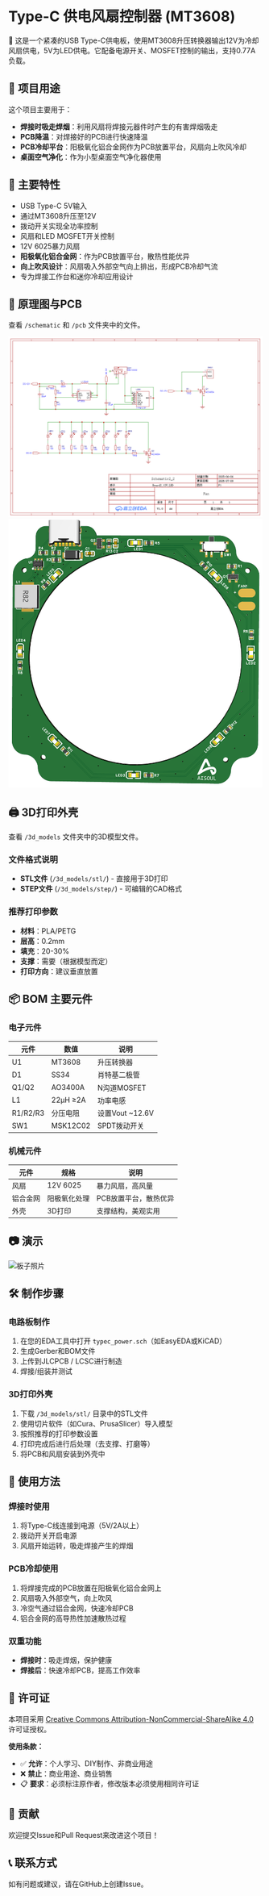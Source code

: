 # Type-C 供电风扇控制器 (MT3608)

🎉 这是一个紧凑的USB Type-C供电板，使用MT3608升压转换器输出12V为冷却风扇供电，5V为LED供电。它配备电源开关、MOSFET控制的输出，支持0.77A负载。

## 🎯 项目用途

这个项目主要用于：
- **焊接时吸走焊烟**：利用风扇将焊接元器件时产生的有害焊烟吸走
- **PCB降温**：对焊接好的PCB进行快速降温
- **PCB冷却平台**：阳极氧化铝合金网作为PCB放置平台，风扇向上吹风冷却
- **桌面空气净化**：作为小型桌面空气净化器使用

## 🔋 主要特性

- USB Type-C 5V输入
- 通过MT3608升压至12V
- 拨动开关实现全功率控制
- 风扇和LED MOSFET开关控制
- 12V 6025暴力风扇
- **阳极氧化铝合金网**：作为PCB放置平台，散热性能优异
- **向上吹风设计**：风扇吸入外部空气向上排出，形成PCB冷却气流
- 专为焊接工作台和迷你冷却应用设计

## 📐 原理图与PCB

查看 `/schematic` 和 `/pcb` 文件夹中的文件。

![原理图预览](schematic/typec_power.png)
![PCB渲染图](pcb/typec_power_pcb.png)

## 🖨️ 3D打印外壳

查看 `/3d_models` 文件夹中的3D模型文件。

### 文件格式说明
- **STL文件** (`/3d_models/stl/`) - 直接用于3D打印
- **STEP文件** (`/3d_models/step/`) - 可编辑的CAD格式

### 推荐打印参数
- **材料**：PLA/PETG
- **层高**：0.2mm
- **填充**：20-30%
- **支撑**：需要（根据模型而定）
- **打印方向**：建议垂直放置

## 📦 BOM 主要元件

### 电子元件
| 元件 | 数值 | 说明 |
|------|------|------|
| U1 | MT3608 | 升压转换器 |
| D1 | SS34 | 肖特基二极管 |
| Q1/Q2 | AO3400A | N沟道MOSFET |
| L1 | 22µH ≥2A | 功率电感 |
| R1/R2/R3 | 分压电阻 | 设置Vout ~12.6V |
| SW1 | MSK12C02 | SPDT拨动开关 |

### 机械元件
| 元件 | 规格 | 说明 |
|------|------|------|
| 风扇 | 12V 6025 | 暴力风扇，高风量 |
| 铝合金网 | 阳极氧化处理 | PCB放置平台，散热优异 |
| 外壳 | 3D打印 | 支撑结构，美观实用 |

## 📷 演示

![板子照片](docs/demo.jpg)

## 🛠 制作步骤

### 电路板制作
1. 在您的EDA工具中打开 `typec_power.sch`（如EasyEDA或KiCAD）
2. 生成Gerber和BOM文件
3. 上传到JLCPCB / LCSC进行制造
4. 焊接/组装并测试

### 3D打印外壳
1. 下载 `/3d_models/stl/` 目录中的STL文件
2. 使用切片软件（如Cura、PrusaSlicer）导入模型
3. 按照推荐的打印参数设置
4. 打印完成后进行后处理（去支撑、打磨等）
5. 将PCB和风扇安装到外壳中

## 🔧 使用方法

### 焊接时使用
1. 将Type-C线连接到电源（5V/2A以上）
2. 拨动开关开启电源
3. 风扇开始运转，吸走焊接产生的焊烟

### PCB冷却使用
1. 将焊接完成的PCB放置在阳极氧化铝合金网上
2. 风扇吸入外部空气，向上吹风
3. 冷空气通过铝合金网，快速冷却PCB
4. 铝合金网的高导热性加速散热过程

### 双重功能
- **焊接时**：吸走焊烟，保护健康
- **焊接后**：快速冷却PCB，提高工作效率

## 📜 许可证

本项目采用 [Creative Commons Attribution-NonCommercial-ShareAlike 4.0](LICENSE) 许可证授权。

**使用条款：**
- ✅ **允许**：个人学习、DIY制作、非商业用途
- ❌ **禁止**：商业用途、商业销售
- 📋 **要求**：必须标注原作者，修改版本必须使用相同许可证

## 🤝 贡献

欢迎提交Issue和Pull Request来改进这个项目！

## 📞 联系方式

如有问题或建议，请在GitHub上创建Issue。

